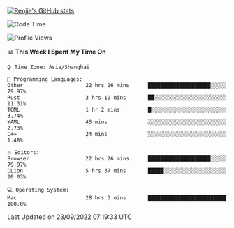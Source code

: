 [![Renjie's GitHub stats](https://github-readme-stats.vercel.app/api?username=liurenjie1024&show_icons=true&theme=chartreuse-dark)](https://github.com/anuraghazra/github-readme-stats)

<!--START_SECTION:waka-->
![Code Time](http://img.shields.io/badge/Code%20Time-185%20hrs%2029%20mins-blue)

![Profile Views](http://img.shields.io/badge/Profile%20Views-18-blue)

📊 **This Week I Spent My Time On** 

```text
⌚︎ Time Zone: Asia/Shanghai

💬 Programming Languages: 
Other                    22 hrs 26 mins      ████████████████████░░░░░   79.97% 
Rust                     3 hrs 10 mins       ██░░░░░░░░░░░░░░░░░░░░░░░   11.31% 
TOML                     1 hr 2 mins         █░░░░░░░░░░░░░░░░░░░░░░░░   3.74% 
YAML                     45 mins             ░░░░░░░░░░░░░░░░░░░░░░░░░   2.73% 
C++                      24 mins             ░░░░░░░░░░░░░░░░░░░░░░░░░   1.48%

🔥 Editors: 
Browser                  22 hrs 26 mins      ████████████████████░░░░░   79.97% 
CLion                    5 hrs 37 mins       █████░░░░░░░░░░░░░░░░░░░░   20.03%

💻 Operating System: 
Mac                      28 hrs 3 mins       █████████████████████████   100.0%

```


 Last Updated on 23/09/2022 07:19:33 UTC
<!--END_SECTION:waka-->

